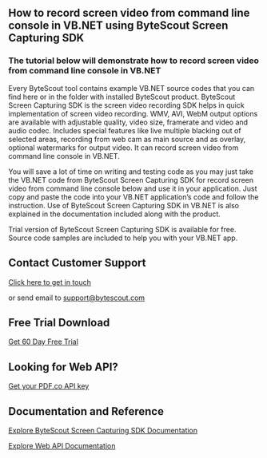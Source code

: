 ## How to record screen video from command line console in VB.NET using ByteScout Screen Capturing SDK

### The tutorial below will demonstrate how to record screen video from command line console in VB.NET

Every ByteScout tool contains example VB.NET source codes that you can find here or in the folder with installed ByteScout product. ByteScout Screen Capturing SDK is the screen video recording SDK helps in quick implementation of screen video recording. WMV, AVI, WebM output options are available with adjustable quality, video size, framerate and video and audio codec. Includes special features like live multiple blacking out of selected areas, recording from web cam as main source and as overlay, optional watermarks for output video. It can record screen video from command line console in VB.NET.

You will save a lot of time on writing and testing code as you may just take the VB.NET code from ByteScout Screen Capturing SDK for record screen video from command line console below and use it in your application. Just copy and paste the code into your VB.NET application’s code and follow the instruction. Use of ByteScout Screen Capturing SDK in VB.NET is also explained in the documentation included along with the product.

Trial version of ByteScout Screen Capturing SDK is available for free. Source code samples are included to help you with your VB.NET app.

## Contact Customer Support

[Click here to get in touch](https://bytescout.zendesk.com/hc/en-us/requests/new?subject=ByteScout%20Screen%20Capturing%20SDK%20Question)

or send email to [support@bytescout.com](mailto:support@bytescout.com?subject=ByteScout%20Screen%20Capturing%20SDK%20Question) 

## Free Trial Download

[Get 60 Day Free Trial](https://bytescout.com/download/web-installer?utm_source=github-readme)

## Looking for Web API? 

[Get your PDF.co API key](https://pdf.co/documentation/api?utm_source=github-readme)

## Documentation and Reference

[Explore ByteScout Screen Capturing SDK Documentation](https://bytescout.com/documentation/index.html?utm_source=github-readme)

[Explore Web API Documentation](https://pdf.co/documentation/api?utm_source=github-readme)